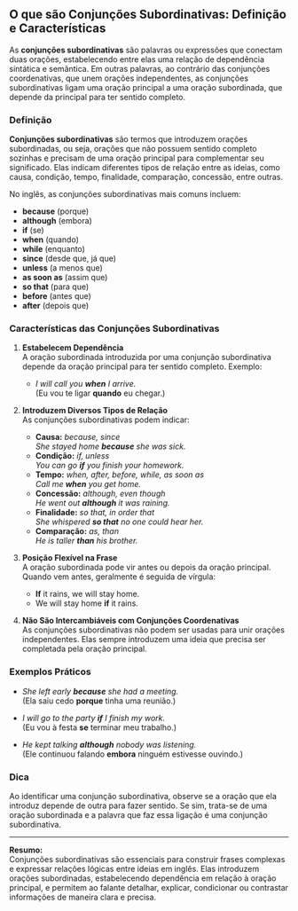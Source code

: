 
## O que são Conjunções Subordinativas: Definição e Características

As **conjunções subordinativas** são palavras ou expressões que conectam duas orações, estabelecendo entre elas uma relação de dependência sintática e semântica. Em outras palavras, ao contrário das conjunções coordenativas, que unem orações independentes, as conjunções subordinativas ligam uma oração principal a uma oração subordinada, que depende da principal para ter sentido completo.

### Definição

**Conjunções subordinativas** são termos que introduzem orações subordinadas, ou seja, orações que não possuem sentido completo sozinhas e precisam de uma oração principal para complementar seu significado. Elas indicam diferentes tipos de relação entre as ideias, como causa, condição, tempo, finalidade, comparação, concessão, entre outras.

No inglês, as conjunções subordinativas mais comuns incluem:  
- **because** (porque)
- **although** (embora)
- **if** (se)
- **when** (quando)
- **while** (enquanto)
- **since** (desde que, já que)
- **unless** (a menos que)
- **as soon as** (assim que)
- **so that** (para que)
- **before** (antes que)
- **after** (depois que)

### Características das Conjunções Subordinativas

1. **Estabelecem Dependência**  
   A oração subordinada introduzida por uma conjunção subordinativa depende da oração principal para ter sentido completo. Exemplo:
   - *I will call you **when** I arrive.*  
     (Eu vou te ligar **quando** eu chegar.)

2. **Introduzem Diversos Tipos de Relação**  
   As conjunções subordinativas podem indicar:
   - **Causa:** *because, since*  
     *She stayed home **because** she was sick.*
   - **Condição:** *if, unless*  
     *You can go **if** you finish your homework.*
   - **Tempo:** *when, after, before, while, as soon as*  
     *Call me **when** you get home.*
   - **Concessão:** *although, even though*  
     *He went out **although** it was raining.*
   - **Finalidade:** *so that, in order that*  
     *She whispered **so that** no one could hear her.*
   - **Comparação:** *as, than*  
     *He is taller **than** his brother.*

3. **Posição Flexível na Frase**  
   A oração subordinada pode vir antes ou depois da oração principal. Quando vem antes, geralmente é seguida de vírgula:
   - **If** it rains, we will stay home.
   - We will stay home **if** it rains.

4. **Não São Intercambiáveis com Conjunções Coordenativas**  
   As conjunções subordinativas não podem ser usadas para unir orações independentes. Elas sempre introduzem uma ideia que precisa ser completada pela oração principal.

### Exemplos Práticos

- *She left early **because** she had a meeting.*  
  (Ela saiu cedo **porque** tinha uma reunião.)

- *I will go to the party **if** I finish my work.*  
  (Eu vou à festa **se** terminar meu trabalho.)

- *He kept talking **although** nobody was listening.*  
  (Ele continuou falando **embora** ninguém estivesse ouvindo.)

### Dica

Ao identificar uma conjunção subordinativa, observe se a oração que ela introduz depende de outra para fazer sentido. Se sim, trata-se de uma oração subordinada e a palavra que faz essa ligação é uma conjunção subordinativa.

---

**Resumo:**  
Conjunções subordinativas são essenciais para construir frases complexas e expressar relações lógicas entre ideias em inglês. Elas introduzem orações subordinadas, estabelecendo dependência em relação à oração principal, e permitem ao falante detalhar, explicar, condicionar ou contrastar informações de maneira clara e precisa.
```
